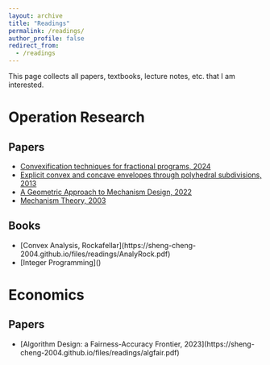 ```yaml
---
layout: archive
title: "Readings"
permalink: /readings/
author_profile: false
redirect_from:
  - /readings
---
```


This page collects all papers, textbooks, lecture notes, etc. that I am interested.

# Operation Research
## Papers

* [Convexification techniques for fractional programs, 2024](https://sheng-cheng-2004.github.io/files/readings/2310.08424v2.pdf) 
* [Explicit convex and concave envelopes through polyhedral subdivisions, 2013](https://sheng-cheng-2004.github.io/files/readings/Explicit_convex_and_concave_envelopes_through_polyhedral_subdivision.pdf)
* [A Geometric Approach to Mechanism Design, 2022](https://sheng-cheng-2004.github.io/files/readings/GMD.pdf)
* [Mechanism Theory, 2003](https://sheng-cheng-2004.github.io/files/readings/mechtheo.pdf)


## Books

<ul>
<li>[Convex Analysis, Rockafellar](https://sheng-cheng-2004.github.io/files/readings/AnalyRock.pdf)</li>
<li>[Integer Programming]()</li>
</ul>

# Economics
## Papers

<ul>
<li>[Algorithm Design: a Fairness-Accuracy Frontier, 2023](https://sheng-cheng-2004.github.io/files/readings/algfair.pdf)</li>
</ul>

